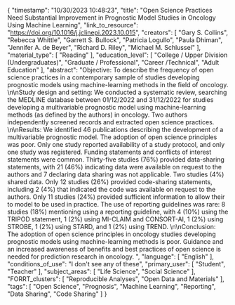 {
    "timestamp": "10/30/2023 10:48:23",
    "title": "Open Science Practices Need Substantial Improvement in Prognostic Model Studies in Oncology Using Machine Learning",
    "link_to_resource": "https://doi.org/10.1016/j.jclinepi.2023.10.015",
    "creators": [
        "Gary S. Collins",
        "Rebecca Whittle",
        "Garrett S. Bullock",
        "Patricia Logullo",
        "Paula Dhiman",
        "Jennifer A. de Beyer",
        "Richard D. Riley",
        "Michael M. Schlussel"
    ],
    "material_type": [
        "Reading"
    ],
    "education_level": [
        "College / Upper Division (Undergraduates)",
        "Graduate / Professional",
        "Career /Technical",
        "Adult Education"
    ],
    "abstract": "Objective: To describe the frequency of open science practices in a contemporary sample of studies developing prognostic models using machine-learning methods in the field of oncology.   \n\nStudy design and setting: We conducted a systematic review, searching the MEDLINE database between 01/12/2022 and 31/12/2022 for studies developing a multivariable prognostic model using machine-learning methods (as defined by the authors) in oncology. Two authors independently screened records and extracted open science practices.  \n\nResults: We identified 46 publications describing the development of a multivariable prognostic model. The adoption of open science principles was poor. Only one study reported availability of a study protocol, and only one study was registered. Funding statements and conflicts of interest statements were common. Thirty-five studies (76%) provided data-sharing statements, with 21 (46%) indicating data were available on request to the authors and 7 declaring data sharing was not applicable. Two studies (4%) shared data. Only 12 studies (26%) provided code-sharing statements, including 2 (4%) that indicated the code was available on request to the authors. Only 11 studies (24%) provided sufficient information to allow their to model to be used in practice. The use of reporting guidelines was rare: 8 studies (18%) mentioning using a reporting guideline, with 4 (10%) using the TRIPOD statement, 1 (2%) using MI-CLAIM and CONSORT-AI, 1 (2%) using STROBE, 1 (2%) using STARD, and 1 (2%) using TREND.  \n\nConclusion: The adoption of open science principles in oncology studies developing prognostic models using machine-learning methods is poor. Guidance and an increased awareness of benefits and best practices of open science is needed for prediction research in oncology. ",
    "language": [
        "English"
    ],
    "conditions_of_use": "I don't see any of these",
    "primary_user": [
        "Student",
        "Teacher"
    ],
    "subject_areas": [
        "Life Science",
        "Social Science"
    ],
    "FORRT_clusters": [
        "Reproducible Analyses",
        "Open Data and Materials"
    ],
    "tags": [
        "Open Science",
        "Prognosis",
        "Machine Learning",
        "Reporting",
        "Data Sharing",
        "Code Sharing"
    ]
}